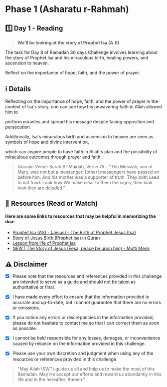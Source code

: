 # Phase 1 (Asharatu r-Rahmah)

## 1️⃣ Day 1 - Reading

> **We'll be looking at the story of Prophet Isa (A.S)**

The task for Day 8 of Ramadan 30 days Challenge involves learning about the story of Prophet Isa and his miraculous birth, healing powers, and ascension to heaven. 

Reflect on the importance of hope, faith, and the power of prayer.


## ℹ️ Details

Reflecting on the importance of hope, faith, and the power of prayer in the context of Isa's story, one can see how his unwavering faith in Allah allowed him to

perform miracles and spread his message despite facing opposition and persecution. 

Additionally, Isa's miraculous birth and ascension to heaven are seen as symbols of hope and divine intervention, 

which can inspire people to have faith in Allah's plan and the possibility of miraculous outcomes through prayer and faith.

> Quranic Verse: Surah Al-Maidah, Verse 75 - "The Messiah, son of Mary, was not but a messenger; [other] messengers have passed on before him. And his mother was a supporter of truth. They both used to eat food. Look how We make clear to them the signs; then look how they are deluded."



## 📒 Resources (Read or Watch) 
#### Here are some links to resources that may be helpful in memorizing the dua:

- [Prophet Isa (AS) - (Jesus) - The Birth of Prophet Jesus (Isa)](https://www.alim.org/history/prophet-stories/29/2/)
- [Story of Jesus Birth (Prophet Isa) in Quran](https://www.islamicfinder.org/knowledge/biography/story-of-jesus-birth-in-quran/)
- [Lesson from life of Prophet Isa](https://quranforkids.com/lessons-from-life-of-isa-jesus/)
- [NEW | The Story of Jesus (Eesa, peace be upon him) - Mufti Menk](https://youtu.be/eq1mTa-nZD8)


## ⚠️ Disclaimer 

- [x] Please note that the resources and references provided in this challenge are intended to serve as a guide and should not be taken as authoritative or final. 

- [x] I have made every effort to ensure that the information provided is accurate and up-to-date, but I cannot guarantee that there are no errors or omissions.

- [x] If you notice any errors or discrepancies in the information provided, please do not hesitate to contact me so that I can correct them as soon as possible. 

- [x] I cannot be held responsible for any losses, damages, or inconvenience caused by reliance on the information provided in this challenge.

- [x] Please use your own discretion and judgment when using any of the resources or references provided in this challenge.

> "May Allah (SWT) guide us all and help us to make the most of this Ramadan.
> May He accept our efforts and reward us abundantly in this life and in the hereafter. Ameen."

